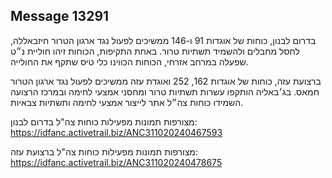 ## Message 13291

בדרום לבנון, כוחות של אוגדות 91 ו-146 ממשיכים לפעול נגד ארגון הטרור חיזבאללה, לחסל מחבלים ולהשמיד תשתיות טרור. באחת התקיפות, הכוחות זיהו חוליית נ״ט שפעלה במרחב אזרחי, הכוחות הכווינו כלי טיס שתקף את החולייה.

ברצועת עזה, כוחות של אוגדות 162, 252 ואוגדת עזה ממשיכים לפעול נגד ארגון הטרור חמאס. בג׳באליה הותקפו עשרות תשתיות טרור ומחסני אמצעי לחימה ובמרכז הרצועה השמידו כוחות צה״ל אתר לייצור אמצעי לחימה ותשתיות צבאיות.

מצורפות תמונות מפעילות כוחות צה"ל בדרום לבנון: https://idfanc.activetrail.biz/ANC311020240467593

מצורפות תמונות מפעילות כוחות צה"ל ברצועת עזה: https://idfanc.activetrail.biz/ANC311020240478675

